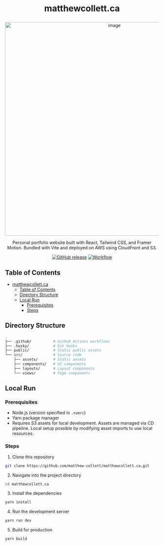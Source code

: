 # <p align="center">matthewcollett.ca</p>

<p align="center"><img width="700" alt="image" src="https://github.com/user-attachments/assets/d78f7275-ceb2-4382-8893-57467ba3532f" /></p>
<p align="center">Personal portfolio website built with React, Tailwind CSS, and Framer Motion. Bundled with Vite and deployed on AWS using CloudFront and S3.</p>
<p align="center">
  <a href="https://github.com/matthew-collett/matthewcollett.ca/releases/latest" target="_blank"><img alt="GitHub release" src="https://img.shields.io/github/release/matthew-collett/matthewcollett.ca.svg?logo=github&color=red"></a>
    <a href="https://github.com/matthew-collett/matthewcollett.ca/actions?workflow=jobs" target="_blank"><img alt="Workflow" src="https://img.shields.io/github/actions/workflow/status/matthew-collett/matthewcollett.ca/.github%2Fworkflows%2Fjobs.yml?&logo=github"></a>
</p>

## Table of Contents

- [matthewcollett.ca](#matthewcollettca)
  - [Table of Contents](#-table-of-contents)
  - [Directory Structure](#directory-structure)
  - [Local Run](#-local-run)
    - [Prerequisites](#prerequisites)
    - [Steps](#steps)

## Directory Structure

```bash
.
├── .github/          # GitHub Actions workflows
├── .husky/           # Git hooks
├── public/           # Static public assets
└── src/              # Source code
    ├── assets/       # Static assets
    ├── components/   # UI components
    ├── layouts/      # Layout components
    └── views/        # Page components
```

## Local Run

### Prerequisites

- Node.js (version specified in `.nvmrc`)
- Yarn package manager
- Requires S3 assets for local development. Assets are managed via CD pipeline. Local setup possible by modifying asset imports to use local resources.

### Steps

1. Clone this repository

```bash
git clone https://github.com/matthew-collett/matthewcollett.ca.git
```

2. Navigate into the project directory

```bash
cd matthewcollett.ca
```

3. Install the dependencies

```bash
yarn install
```

4. Run the development server

```bash
yarn run dev
```

5. Build for production

```bash
yarn build
```
